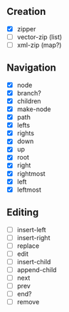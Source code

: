 ## Creation
- [x] zipper
- [ ] vector-zip (list)
- [ ] xml-zip (map?)

## Navigation
- [x] node
- [x] branch?
- [x] children
- [x] make-node
- [x] path
- [x] lefts
- [x] rights
- [x] down
- [x] up
- [x] root
- [x] right
- [x] rightmost
- [x] left
- [x] leftmost

## Editing
- [ ] insert-left
- [ ] insert-right
- [ ] replace
- [ ] edit
- [ ] insert-child
- [ ] append-child
- [ ] next
- [ ] prev
- [ ] end?
- [ ] remove
